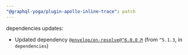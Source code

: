 ```yaml
---
"@graphql-yoga/plugin-apollo-inline-trace": patch
---
```

dependencies updates:
  - Updated dependency [`@envelop/on-resolve@^6.0.0` ↗︎](https://www.npmjs.com/package/@envelop/on-resolve/v/6.0.0) (from `^5.1.3`, in `dependencies`)
